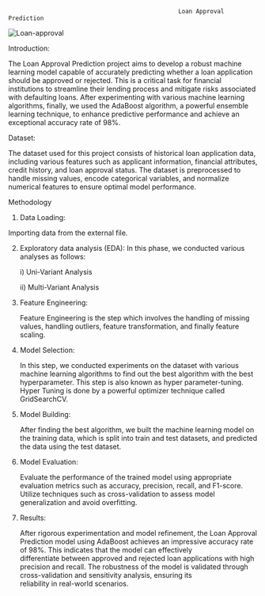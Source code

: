                                                     Loan Approval Prediction

  ![Loan-approval](https://github.com/santosh-kumar-nalam/Loan-Approval-prediction/assets/167790146/7eb10fc7-ebf0-4197-8e15-6e517fab43bd)


Introduction:

   The Loan Approval Prediction project aims to develop a robust machine learning model capable of accurately predicting whether a loan application should be approved or rejected. This is a critical task for financial institutions to streamline their lending process and mitigate risks associated with defaulting loans. After experimenting with various machine learning algorithms, finally, we used the AdaBoost algorithm, a powerful ensemble learning technique, to enhance predictive performance and achieve an exceptional accuracy rate of 98%.

Dataset:

   The dataset used for this project consists of historical loan application data, including various features such as applicant information, financial attributes, credit history, and loan approval status. The dataset is preprocessed to handle missing values, encode categorical variables, and normalize numerical features to ensure optimal model performance.


Methodology

1. Data Loading: 

  Importing data from the external file.

2. Exploratory data analysis (EDA):    In this phase, we conducted various analyses as follows:
  
      i) Uni-Variant Analysis
   
      ii) Multi-Variant Analysis
  
3. Feature Engineering:
   
      Feature Engineering is the step which involves the handling of missing values, handling outliers, feature transformation, and finally feature scaling.
   
4. Model Selection:

   In this step, we conducted experiments on the dataset with various machine learning algorithms to find out the best algorithm with the best hyperparameter. This step is also known as hyper parameter-tuning. Hyper Tuning is done by a powerful optimizer technique called GridSearchCV.
   
5. Model Building:

   After finding the best algorithm, we built the machine learning model on the training data, which is split into train and test datasets, and predicted the data using the test dataset.
   
6. Model Evaluation: 

   Evaluate the performance of the trained model using appropriate evaluation metrics such as accuracy, precision, recall, and F1-score. Utilize techniques such as cross-validation to assess        model generalization and avoid overfitting.

7. Results:

   After rigorous experimentation and model refinement, the Loan Approval Prediction model using AdaBoost achieves an impressive accuracy rate of 98%. This indicates that the model can effectively       
   differentiate between approved and rejected loan applications with high precision and recall. The robustness of the model is validated through cross-validation and sensitivity analysis, ensuring its   
   reliability in real-world scenarios.
